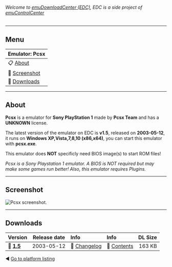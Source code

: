 ###### Welcome to [emuDownloadCenter (EDC)](https://github.com/PhoenixInteractiveNL/emuDownloadCenter/wiki/), EDC is a side project of [emuControlCenter](https://github.com/PhoenixInteractiveNL/emuControlCenter/wiki/)
***
## Menu
| **Emulator: Pcsx** |
|:---------|
| :clipboard: [About](#about) |
| :sunrise: [Screenshot](#screenshot) |
| :floppy_disk: [Downloads](#downloads) |
***
## About
**Pcsx** is a emulator for **Sony PlayStation 1** made by **Pcsx Team** and has a **UNKNOWN** license.

The latest version of the emulator on EDC is **v1.5**, released on **2003-05-12**, it runs on **Windows XP,Vista,7,8,10 (x86,x64)**, you can start this emulator with **pcsx.exe**.

This emulator does **NOT** specificly need BIOS image(s) to start ROM files!

_Pcsx is a Sony Playstation 1 emulator. A BIOS is NOT required but may make some games run better! Also, this emulator requires Plugins._
***
## Screenshot
![](https://raw.githubusercontent.com/PhoenixInteractiveNL/emuDownloadCenter/master/hooks/pcsx/screen.jpg "Pcsx screenshot.")
***
## Downloads
| Version  | Release date  | Info       | Info       | DL Size    |
|:---------|:-------------:|:-----------|:-----------|-----------:|
| :floppy_disk: [**1.5**](https://github.com/PhoenixInteractiveNL/edc-repo0005/raw/master/pcsx/1.5.7z) | 2003-05-12 | :page_facing_up: [Changelog](https://github.com/PhoenixInteractiveNL/edc-repo0005/blob/master/pcsx/1.5_changelog.txt) | :mag_right: [Contents](https://github.com/PhoenixInteractiveNL/edc-repo0005/blob/master/pcsx/1.5_contents.txt) | 163 KB |

:arrow_backward: [Go to platform listing](https://github.com/PhoenixInteractiveNL/emuDownloadCenter/wiki/EDC-Platform-List)
